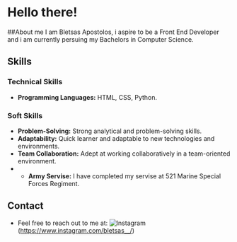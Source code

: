 # Hello there!

##About me
 I am Bletsas Apostolos, i aspire to be a Front End Developer and i am currently persuing my Bachelors in Computer Science.

## Skills

### Technical Skills
- **Programming Languages:** HTML, CSS, Python.

### Soft Skills
- **Problem-Solving:** Strong analytical and problem-solving skills.
- **Adaptability:** Quick learner and adaptable to new technologies and environments.
- **Team Collaboration:** Adept at working collaboratively in a team-oriented environment.
- - **Army Servise:** I have completed my servise at 521 Marine Special Forces Regiment.

## Contact
- Feel free to reach out to me at:
![Instagram](https://img.shields.io/badge/Instagram-833AB4?style=for-the-badge&logo=Instagram&logoColor=white)(https://www.instagram.com/bletsas__/)
